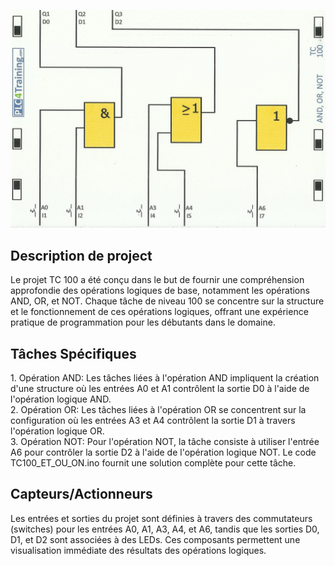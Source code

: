 <p align="center">
<img width="700" height="" src="https://github.com/DexterTaha/Controllino-PLC-Sample/blob/main/Training%20Card%20Picture/100.jpg">
</p>
<h2>Description de project</h2>
<p>
  Le projet TC 100 a été conçu dans le but de fournir une compréhension approfondie des opérations logiques de base, notamment les opérations AND, OR, et NOT. Chaque tâche de niveau 100 se concentre sur la structure et le fonctionnement de ces opérations logiques, offrant une expérience pratique de programmation pour les débutants dans le domaine.</p>
<h2>Tâches Spécifiques</h2>
<p>
  1. Opération AND: Les tâches liées à l'opération AND impliquent la création d'une structure où les entrées A0 et A1 contrôlent la sortie D0 à l'aide de l'opération logique AND.<br>
  2. Opération OR: Les tâches liées à l'opération OR se concentrent sur la configuration où les entrées A3 et A4 contrôlent la sortie D1 à travers l'opération logique OR.<br>
  3. Opération NOT: Pour l'opération NOT, la tâche consiste à utiliser l'entrée A6 pour contrôler la sortie D2 à l'aide de l'opération logique NOT. Le code TC100_ET_OU_ON.ino fournit une solution complète pour cette tâche.<br>
</p>
<h2>Capteurs/Actionneurs</h2>
<p>
  Les entrées et sorties du projet sont définies à travers des commutateurs (switches) pour les entrées A0, A1, A3, A4, et A6, tandis que les sorties D0, D1, et D2 sont associées à des LEDs. Ces composants permettent une visualisation immédiate des résultats des opérations logiques.
</p>
